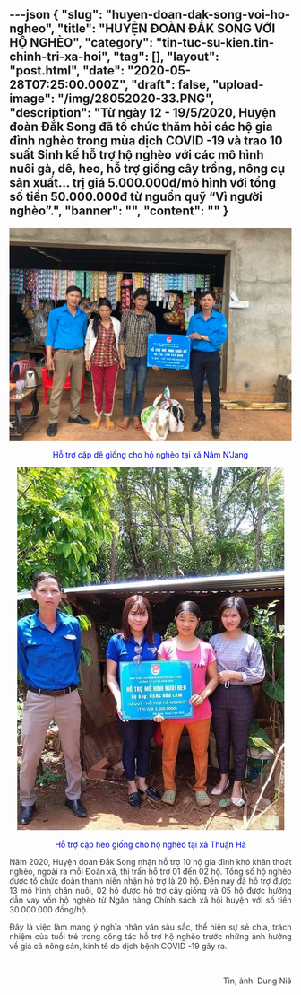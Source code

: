 ---json
{
    "slug": "huyen-doan-dak-song-voi-ho-ngheo",
    "title": "HUYỆN ĐOÀN ĐẮK SONG VỚI HỘ NGHÈO",
    "category": "tin-tuc-su-kien.tin-chinh-tri-xa-hoi",
    "tag": [],
    "layout": "post.html",
    "date": "2020-05-28T07:25:00.000Z",
    "draft": false,
    "upload-image": "/img/28052020-33.PNG",
    "description": "Từ ngày 12 - 19/5/2020, Huyện đoàn Đắk Song đã tổ chức thăm hỏi các hộ gia đình nghèo trong mùa dịch COVID -19 và trao 10 suất Sinh kế hỗ trợ hộ nghèo với các mô hình nuôi gà, dê, heo, hỗ trợ giống cây trồng, nông cụ sản xuất… trị giá 5.000.000đ/mô hình với tổng số tiền 50.000.000đ từ nguồn quỹ “Vì người nghèo”.",
    "banner": "",
    "__content__": ""
}
---
<p style="margin-left:0in; margin-right:0in; text-align:center"><img alt="" src="/img/28052020-32.PNG" /></p>

<p style="margin-left:0in; margin-right:0in; text-align:center"><span style="background-color:white"><span style="font-size:10.5pt"><span style="color:mediumblue">Hỗ trợ cặp d&ecirc; giống cho hộ ngh&egrave;o tại x&atilde; N&acirc;m N&rsquo;Jang</span></span></span></p>

<p style="margin-left:0in; margin-right:0in; text-align:center"><img alt="" src="/img/28052020-33.PNG" /></p>

<p style="margin-left:0in; margin-right:0in; text-align:center"><span style="background-color:white"><span style="font-size:10.5pt"><span style="color:mediumblue">Hỗ trợ cặp heo giống cho hộ ngh&egrave;o tại x&atilde; Thuận H&agrave;</span></span></span></p>

<p style="margin-left:0in; margin-right:0in; text-align:justify"><span style="background-color:white"><span style="color:#333333">Năm 2020, Huyện đo&agrave;n Đắk Song nhận hỗ trợ 10 hộ gia đ&igrave;nh kh&oacute; khăn tho&aacute;t ngh&egrave;o, ngo&agrave;i ra mỗi Đo&agrave;n x&atilde;, thị trấn hỗ trợ 01 đến 02 hộ. Tổng số hộ ngh&egrave;o được tổ chức đo&agrave;n thanh ni&ecirc;n nhận hỗ trợ l&agrave; 20 hộ. Đến nay đ&atilde; hỗ trợ được 13 m&ocirc; h&igrave;nh chăn nu&ocirc;i, 02 hộ được hỗ trợ c&acirc;y giống v&agrave; 05 hộ được hướng dẫn vay vốn hộ ngh&egrave;o từ Ng&acirc;n h&agrave;ng Ch&iacute;nh s&aacute;ch x&atilde; hội huyện với số tiền 30.000.000 đồng/hộ.</span></span></p>

<p style="margin-left:0in; margin-right:0in; text-align:justify"><span style="background-color:white"><span style="color:#333333">Đ&acirc;y l&agrave; việc l&agrave;m mang &yacute; nghĩa nh&acirc;n văn s&acirc;u sắc, thể hiện sự sẻ chia, tr&aacute;ch nhiệm của tuổi trẻ trong c&ocirc;ng t&aacute;c hỗ trợ hộ ngh&egrave;o trước những ảnh hưởng về gi&aacute; cả n&ocirc;ng sản, kinh tế do dịch bệnh COVID -19 g&acirc;y ra.</span></span></p>

<p style="margin-left:0in; margin-right:0in; text-align:justify">&nbsp;</p>

<p style="margin-left:0in; margin-right:0in; text-align:right"><span style="background-color:white"><span style="font-size:10.5pt"><span style="color:#333333">Tin, ảnh: Dung Ni&ecirc;</span></span></span></p>
